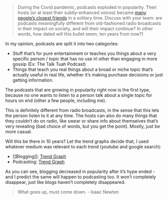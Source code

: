 > During the Covid pandemic, podcasts exploded in popularity. Their hosts (or at least their subtly-enhanced voices) became [many people’s closest friends](https://www.theguardian.com/tv-and-radio/2021/jun/07/tragic-but-true-have-podcasters-replaced-our-real-friends) in a solitary time. Discuss with your team: are podcasts meaningfully different from old-fashioned radio broadcasts in their impact on society, and will their impact continue? In other words, how dated will this bullet seem, ten years from now?)

In my opinion, podcasts are split it into two categories:

 - Stuff that’s for pure entertainment or teaches you things about a very specific person / topic that has no use irl other than engaging in more gossip (Ex: The Talk Tuah Podcast)
 - Things that teach you real things about a broad or niche topic that’s actually useful in real life, whether it’s making purchase decisions or just getting information.

The podcasts that are growing in popularity right now is the first type, because no one wants to listen to a person talk about a single topic for hours on end (other a few people, including me).

This is definitely different from radio broadcasts, in the sense that this lets the person listen to it at any time. The hosts can also do many things that they couldn’t do on radio, like swear or share info about themselves that’s very revealing (bad choice of words, but you get the point). Mostly, just be more casual.

Will this be there in 10 years? Let the trend graphs decide that, I used whatever medium was relevant to each trend (youtube and google search):

 - [[Blogging]]: [Trend Graph](https://trends.google.com/trends/explore?date=all&q=%2Fm%2F084dw&hl=en-GB)
 - Podcasting: [Trend Graph](https://trends.google.com/trends/explore?date=all_2008&gprop=youtube&q=%2Fm%2F04058p&hl=en-GB)

As you can see, blogging decreased in popularity after it’s hype ended - and I predict the same will happen to podcasting too. It won’t completely disappear, just like blogs haven’t completely disappeared.

> What goes up, must come down.
  \- Isaac Newton
